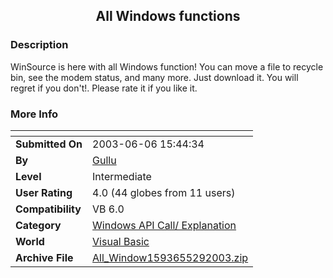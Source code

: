 ﻿<div align="center">

## All Windows functions


</div>

### Description

WinSource is here with all Windows function! You can move a file to recycle bin, see the modem status, and many more. Just download it. You will regret if you don't!. Please rate it if you like it.
 
### More Info
 


<span>             |<span>
---                |---
**Submitted On**   |2003-06-06 15:44:34
**By**             |[Gullu](https://github.com/Planet-Source-Code/PSCIndex/blob/master/ByAuthor/gullu.md)
**Level**          |Intermediate
**User Rating**    |4.0 (44 globes from 11 users)
**Compatibility**  |VB 6\.0
**Category**       |[Windows API Call/ Explanation](https://github.com/Planet-Source-Code/PSCIndex/blob/master/ByCategory/windows-api-call-explanation__1-39.md)
**World**          |[Visual Basic](https://github.com/Planet-Source-Code/PSCIndex/blob/master/ByWorld/visual-basic.md)
**Archive File**   |[All\_Window1593655292003\.zip](https://github.com/Planet-Source-Code/gullu-all-windows-functions__1-45791/archive/master.zip)








